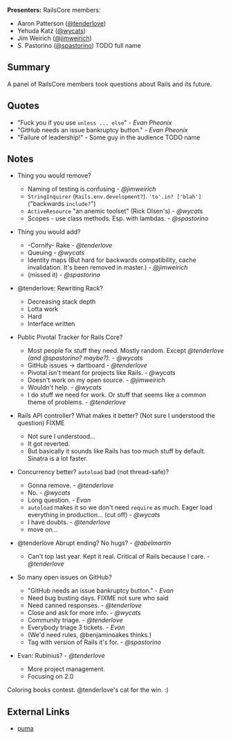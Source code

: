 **Presenters:** RailsCore members:

* Aaron Patterson ([@tenderlove](http://twitter.com/tenderlove))
* Yehuda Katz ([@wycats](http://twitter.co/wycats))
* Jim Weirich ([@jimweirich](http://twitter.com/jimweirich))
* S. Pastorino ([@spastorino](http://twitter.com/spastorino)) TODO full name

## Summary

A panel of RailsCore members took questions about Rails and its future.

## Quotes

* "Fuck you if you use `unless ... else`" - _Evan Pheonix_
* "GitHub needs an issue bankruptcy button." - _Evan Pheonix_
* "Failure of leadership!" - Some guy in the audience TODO name

## Notes

* Thing you would remove?
    * Naming of testing is confusing - _@jimweirich_
    * `StringInquirer` (`Rails.env.development?`).  `'to'.in? ['blah']` ("backwards `include?`")
    * `ActiveResource` "an anemic toolset" (Rick Olsen's) - _@wycats_
    * Scopes - use class methods.  Esp. with lambdas. - _@spastorino_
* Thing you would add?
    * -Cornify- Rake - _@tenderlove_
    * Queuing - _@wycats_
    * Identity maps (But hard for backwards compatibility, cache invalidation.  It's been removed in master.) - _@jimweirich_
    * (missed it) - _@spastorino_

* @tenderlove: Rewriting Rack?
    * Decreasing stack depth
    * Lotta work
    * Hard
    * Interface written

* Public Pivotal Tracker for Rails Core?
    * Most people fix stuff they need.  Mostly random.  Except _@tenderlove (and @spastorino? maybe?).  - @wycats_
    * GitHub issues -> dartboard - _@tenderlove_
    * Pivotal isn't meant for projects like Rails.  - _@wycats_
    * Doesn't work on my open source.  - _@jimweirich_
    * Wouldn't help.  - _@wycats_
    * I do stuff we need for work.  Or stuff that seems like a common theme of problems.  - _@tenderlove_
* Rails API controller?  What makes it better?  (Not sure I understood the question) FIXME
    * Not sure I understood...
    * It got reverted.
    * But basically it sounds like Rails has too much stuff by default.  Sinatra is a lot faster.
* Concurrency better?  `autoload` bad (not thread-safe)?
    * Gonna remove.  - _@tenderlove_
    * No. - _@wycats_
    * Long question.  - _Evan_
    * `autoload` makes it so we don't need `require` as much. Eager load everything in production... (cut off) - _@wycats_
    * I have doubts.  - _@tenderlove_
    * move on...
* @tenderlove Abrupt ending?  No hugs?  - _@abelmartin_
    * Can't top last year.  Kept it real.  Critical of Rails because I care. - _@tenderlove_
* So many open issues on GitHub?
    * "GitHub needs an issue bankruptcy button." - _Evan_
    * Need bug busting days. FIXME not sure who said
    * Need canned responses.  - _@tenderlove_
    * Close and ask for more info.  - _@wycats_
    * Community triage.  - _@tenderlove_
    * Everybody triage 3 tickets.  - _Evan_
    * (We'd need rules, @benjaminoakes thinks.)
    * Tag with version of Rails it's for. - _@spastorino_
* Evan: Rubinius? - _@tenderlove_
    * More project management.
    * Focusing on 2.0

Coloring books contest.  @tenderlove's cat for the win.  :)

## External Links

* [puma](http://rubygems.org/gems/puma)
